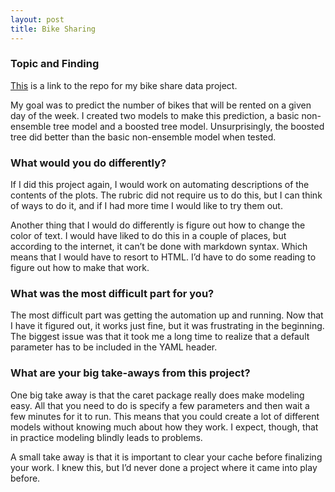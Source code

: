 ```yaml
---
layout: post
title: Bike Sharing
---
```


### Topic and Finding 

[This](https://github.com/JKBurrows/ST558-Project-2) is a link to the repo for my bike share data project. 

My goal was to predict the number of bikes that will be rented on a given day of the week. I created two models to make this prediction, a basic non-ensemble tree model and a boosted tree model. Unsurprisingly, the boosted tree did better than the basic non-ensemble model when tested. 

### What would you do differently? 

If I did this project again, I would work on automating descriptions of the contents of the plots. The rubric did not require us to do this, but I can think of ways to do it, and if I had more time I would like to try them out. 

Another thing that I would do differently is figure out how to change the color of text. I would have liked to do this in a couple of places, but according to the internet, it can’t be done with markdown syntax. Which means that I would have to resort to HTML. I’d have to do some reading to figure out how to make that work. 

### What was the most difficult part for you? 

The most difficult part was getting the automation up and running. Now that I have it figured out, it works just fine, but it was frustrating in the beginning. The biggest issue was that it took me a long time to realize that a default parameter has to be included in the YAML header. 

### What are your big take-aways from this project? 

One big take away is that the caret package really does make modeling easy. All that you need to do is specify a few parameters and then wait a few minutes for it to run. This means that you could create a lot of different models without knowing much about how they work. I expect, though, that in practice modeling blindly leads to problems.  

A small take away is that it is important to clear your cache before finalizing your work. I knew this, but I’d never done a project where it came into play before. 

